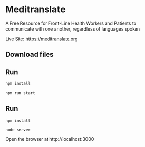 # Meditranslate
A Free Resource for Front-Line Health Workers and Patients to communicate with one another, regardless of languages spoken

Live Site: https://meditranslate.org


## Download files

## Run

```sh
npm install
```

```sh
npm run start
```

## Run

```sh
npm install
```

```sh
node server
```
Open the browser at http://localhost:3000

